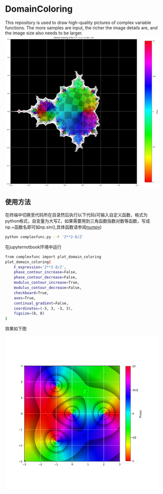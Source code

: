 # DomainColoring
This repository is used to draw high-quality pictures of complex variable functions. The more samples are input, the richer the image details are, and the image size also needs to be larger.
![mandelbralt](https://github.com/showsunny/DomainColoring/blob/main/images/mandelbrot_continual.png)
## 使用方法
在终端中切换至代码所在目录然后执行以下代码(可输入自定义函数，格式为python格式，自变量为大写Z，如果需要用到三角函数指数对数等函数，写成np.+函数名即可如np.sin(),具体函数请参阅[numpy](https://numpy.org/doc/stable/reference/routines.math.html))
```bash
python complexfunc.py --F 'Z**2-8/Z'
```
在jupyternotbook环境中运行
```bash
from complexfunc import plot_domain_coloring
plot_domain_coloring(
    F_expression='Z**2-8/Z',
    phase_contour_increase=False,
    phase_contour_decrease=False,
    modulus_contour_increase=True,
    modulus_contour_decrease=False,
    checkboard=True,
    axes=True,
    continual_gradient=False,
    coordinates=(-3, 3, -3, 3),
    figsize=(8, 8)
)
```
效果如下图

![figure1](https://github.com/showsunny/DomainColoring/blob/main/images/Figure_1.png)
